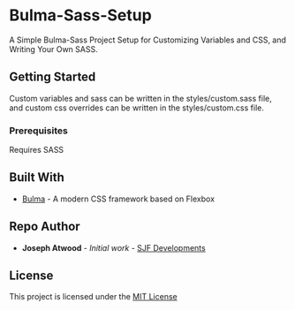 # Bulma-Sass-Setup

A Simple Bulma-Sass Project Setup for Customizing Variables and CSS, and Writing Your Own SASS.

## Getting Started

Custom variables and sass can be written in the styles/custom.sass file, and custom css overrides can be written in the styles/custom.css file.

### Prerequisites

Requires SASS

## Built With

* [Bulma](http://bulma.io/) - A modern CSS framework based on Flexbox

## Repo Author

* **Joseph Atwood** - *Initial work* - [SJF Developments](http://joefly.site)

## License

This project is licensed under the [MIT License](https://github.com/superjoefly/Bulma-Sass-Setup/LICENSE)
